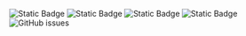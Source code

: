 ![Static Badge](https://img.shields.io/badge/blacklists-60-000000) ![Static Badge](https://img.shields.io/badge/blacklisted-2799008-cc0000) ![Static Badge](https://img.shields.io/badge/whitelisted-2245-00CC00) ![Static Badge](https://img.shields.io/badge/streaming_blacklist-28107-000000) ![GitHub issues](https://img.shields.io/github/issues/fabriziosalmi/blacklists)
